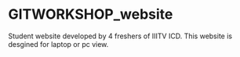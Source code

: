 # GITWORKSHOP_website
Student website developed by 4 freshers of IIITV ICD.
This website is desgined for laptop or pc view.
